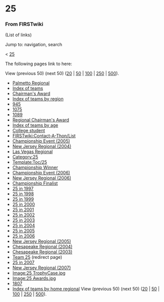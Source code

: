 # 25

### From FIRSTwiki

(List of links)

Jump to: navigation, search

&lt; [25](/index.php?title=25&redirect=no "25" )  

The following pages link to here:

View (previous 50) (next 50)
([20](/index.php?title=Special:Whatlinkshere/25&limit=20&from=0
"Special:Whatlinkshere/25" ) |
[50](/index.php?title=Special:Whatlinkshere/25&limit=50&from=0
"Special:Whatlinkshere/25" ) |
[100](/index.php?title=Special:Whatlinkshere/25&limit=100&from=0
"Special:Whatlinkshere/25" ) |
[250](/index.php?title=Special:Whatlinkshere/25&limit=250&from=0
"Special:Whatlinkshere/25" ) |
[500](/index.php?title=Special:Whatlinkshere/25&limit=500&from=0
"Special:Whatlinkshere/25" )).

  * [Palmetto Regional](/index.php/Palmetto_Regional "Palmetto Regional" )
  * [Index of teams](/index.php/Index_of_teams "Index of teams" )
  * [Chairman's Award](/index.php/Chairman%27s_Award "Chairman's Award" )
  * [Index of teams by region](/index.php/Index_of_teams_by_region "Index of teams by region" )
  * [945](/index.php/945 "945" )
  * [1075](/index.php/1075 "1075" )
  * [1089](/index.php/1089 "1089" )
  * [Regional Chairman's Award](/index.php/Regional_Chairman%27s_Award "Regional Chairman's Award" )
  * [Index of teams by age](/index.php/Index_of_teams_by_age "Index of teams by age" )
  * [College student](/index.php/College_student "College student" )
  * [FIRSTwiki:Contact-A-Thon/List](/index.php/FIRSTwiki:Contact-A-Thon/List "FIRSTwiki:Contact-A-Thon/List" )
  * [Championship Event (2005)](/index.php/Championship_Event_%282005%29 "Championship Event \(2005\)" )
  * [New Jersey Regional (2004)](/index.php/New_Jersey_Regional_%282004%29 "New Jersey Regional \(2004\)" )
  * [Las Vegas Regional](/index.php/Las_Vegas_Regional "Las Vegas Regional" )
  * [Category:25](/index.php/Category:25 "Category:25" )
  * [Template:Toc/25](/index.php/Template:Toc/25 "Template:Toc/25" )
  * [Championship Winner](/index.php/Championship_Winner "Championship Winner" )
  * [Championship Event (2006)](/index.php/Championship_Event_%282006%29 "Championship Event \(2006\)" )
  * [New Jersey Regional (2006)](/index.php/New_Jersey_Regional_%282006%29 "New Jersey Regional \(2006\)" )
  * [Championship Finalist](/index.php/Championship_Finalist "Championship Finalist" )
  * [25 in 1997](/index.php/25_in_1997 "25 in 1997" )
  * [25 in 1998](/index.php/25_in_1998 "25 in 1998" )
  * [25 in 1999](/index.php/25_in_1999 "25 in 1999" )
  * [25 in 2000](/index.php/25_in_2000 "25 in 2000" )
  * [25 in 2001](/index.php/25_in_2001 "25 in 2001" )
  * [25 in 2002](/index.php/25_in_2002 "25 in 2002" )
  * [25 in 2003](/index.php/25_in_2003 "25 in 2003" )
  * [25 in 2004](/index.php/25_in_2004 "25 in 2004" )
  * [25 in 2005](/index.php/25_in_2005 "25 in 2005" )
  * [25 in 2006](/index.php/25_in_2006 "25 in 2006" )
  * [New Jersey Regional (2005)](/index.php/New_Jersey_Regional_%282005%29 "New Jersey Regional \(2005\)" )
  * [Chesapeake Regional (2004)](/index.php/Chesapeake_Regional_%282004%29 "Chesapeake Regional \(2004\)" )
  * [Chesapeake Regional (2003)](/index.php/Chesapeake_Regional_%282003%29 "Chesapeake Regional \(2003\)" )
  * [Team 25](/index.php?title=Team_25&redirect=no "Team 25" ) (redirect page) 
  * [25 in 2007](/index.php/25_in_2007 "25 in 2007" )
  * [New Jersey Regional (2007)](/index.php/New_Jersey_Regional_%282007%29 "New Jersey Regional \(2007\)" )
  * [Image:25 TrophyCase.jpg](/index.php/Image:25_TrophyCase.jpg "Image:25 TrophyCase.jpg" )
  * [Image:25 Awards.jpg](/index.php/Image:25_Awards.jpg "Image:25 Awards.jpg" )
  * [1807](/index.php/1807 "1807" )
  * [Index of teams by home regional](/index.php/Index_of_teams_by_home_regional "Index of teams by home regional" )
View (previous 50) (next 50)
([20](/index.php?title=Special:Whatlinkshere/25&limit=20&from=0
"Special:Whatlinkshere/25" ) |
[50](/index.php?title=Special:Whatlinkshere/25&limit=50&from=0
"Special:Whatlinkshere/25" ) |
[100](/index.php?title=Special:Whatlinkshere/25&limit=100&from=0
"Special:Whatlinkshere/25" ) |
[250](/index.php?title=Special:Whatlinkshere/25&limit=250&from=0
"Special:Whatlinkshere/25" ) |
[500](/index.php?title=Special:Whatlinkshere/25&limit=500&from=0
"Special:Whatlinkshere/25" )).

